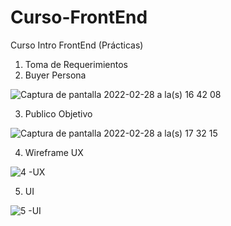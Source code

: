 # Curso-FrontEnd
Curso Intro FrontEnd (Prácticas)

1. Toma de Requerimientos
2. Buyer Persona

![Captura de pantalla 2022-02-28 a la(s) 16 42 08](https://user-images.githubusercontent.com/37346944/156076616-67c2f324-f554-4f2c-89e6-a30bdf01a425.png)

3. Publico Objetivo

![Captura de pantalla 2022-02-28 a la(s) 17 32 15](https://user-images.githubusercontent.com/37346944/156076595-a482884a-ffdc-4dc4-9cab-c9a81f63b8fe.png)


4. Wireframe UX

![4 -UX](https://user-images.githubusercontent.com/37346944/156086728-1b58a0bc-d3fb-4be8-a014-b13e9cc8dc6c.png)


5. UI

![5 -UI](https://user-images.githubusercontent.com/37346944/156089813-d88dbe63-8bf8-4675-823f-7250ee80ca30.png)

